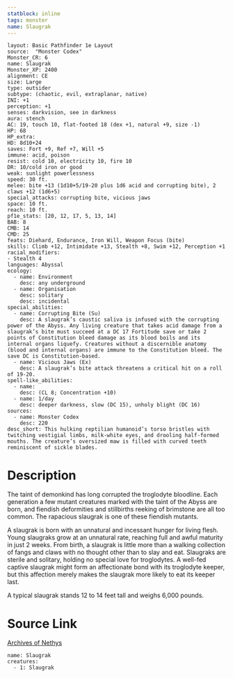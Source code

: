 ```yaml
---
statblock: inline
tags: monster
name: Slaugrak
---
```

```statblock
layout: Basic Pathfinder 1e Layout
source:  "Monster Codex"
Monster_CR: 6
name: Slaugrak
Monster_XP: 2400
alignment: CE
size: Large
type: outsider
subtype: (chaotic, evil, extraplanar, native)
INI: +1
perception: +1
senses: darkvision, see in darkness
aura: stench
AC: 19, touch 10, flat-footed 18 (dex +1, natural +9, size -1)
HP: 68
HP_extra: 
HD: 8d10+24
saves: Fort +9, Ref +7, Will +5
immune: acid, poison
resist: cold 10, electricity 10, fire 10
DR: 10/cold iron or good
weak: sunlight powerlessness
speed: 30 ft.
melee: bite +13 (1d10+5/19-20 plus 1d6 acid and corrupting bite), 2 claws +12 (1d6+5)
special_attacks: corrupting bite, vicious jaws
space: 10 ft.
reach: 10 ft.
pf1e_stats: [20, 12, 17, 5, 13, 14]
BAB: 8
CMB: 14
CMD: 25
feats: Diehard, Endurance, Iron Will, Weapon Focus (bite)
skills: Climb +12, Intimidate +13, Stealth +8, Swim +12, Perception +1
racial_modifiers:
- Stealth 4
languages: Abyssal
ecology:
  - name: Environment
    desc: any underground
  - name: Organisation
    desc: solitary
    desc: incidental
special_abilities:
  - name: Corrupting Bite (Su)
    desc: A slaugrak’s caustic saliva is infused with the corrupting power of the Abyss. Any living creature that takes acid damage from a slaugrak’s bite must succeed at a DC 17 Fortitude save or take 2 points of Constitution bleed damage as its blood boils and its internal organs liquefy. Creatures without a discernible anatomy (blood and internal organs) are immune to the Constitution bleed. The save DC is Constitution-based.
  - name: Vicious Jaws (Ex)
    desc: A slaugrak’s bite attack threatens a critical hit on a roll of 19-20.
spell-like_abilities:
  - name:
    desc: (CL 8; Concentration +10)
  - name: 1/day
    desc: deeper darkness, slow (DC 15), unholy blight (DC 16)
sources:
  - name: Monster Codex
    desc: 220
desc_short: This hulking reptilian humanoid’s torso bristles with twitching vestigial limbs, milk-white eyes, and drooling half-formed mouths. The creature’s oversized maw is filled with curved teeth reminiscent of sickle blades.
```
# Description
The taint of demonkind has long corrupted the troglodyte bloodline. Each generation a few mutant creatures marked with the taint of the Abyss are born, and fiendish deformities and stillbirths reeking of brimstone are all too common. The rapacious slaugrak is one of these fiendish mutants.

A slaugrak is born with an unnatural and incessant hunger for living flesh. Young slaugraks grow at an unnatural rate, reaching full and awful maturity in just 2 weeks. From birth, a slaugrak is little more than a walking collection of fangs and claws with no thought other than to slay and eat. Slaugraks are sterile and solitary, holding no special love for troglodytes. A well-fed captive slaugrak might form an affectionate bond with its troglodyte keeper, but this affection merely makes the slaugrak more likely to eat its keeper last.

A typical slaugrak stands 12 to 14 feet tall and weighs 6,000 pounds.
# Source Link
[Archives of Nethys](https://aonprd.com/MonsterDisplay.aspx?ItemName=Slaugrak)
```encounter-table
name: Slaugrak
creatures:
  - 1: Slaugrak
```

